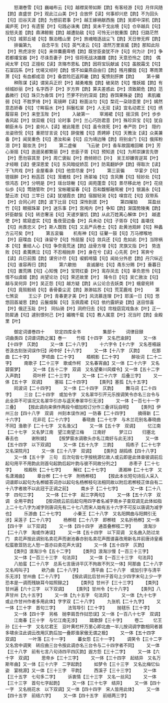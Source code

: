 <!-- { "loadSidebar": true } -->
　　怒潮巻雪【句】巍岫布云【句】越襟吴带如斯【韵】有客经游【句】月伴风随【韵】直盛世【叶】观此江山美【叶】合放怀【读】何事却兴悲【韵】不为回头【句】旧谷天涯【韵】为想前君事【叶】越王嫁祸献西施【韵】吴即中深机【韵】　阖庐死【叶】有遗誓【叶】句践必诛夷【韵】吴未干戈出境【句】仓卒越兵【句】投怒夫差【韵】鼎沸鲸鲵【韵】越遭勍敌【句】可怜无计脱重围【韵】归路茫然【句】城郭丘墟【句】飘泊稽山里【叶】旅魂暗逐战尘飞【韵】天日惨无辉【韵】
　　排徧第九
　　自念平生【句】英气凌云【句】凛然万里宣威【韵】那知此际【叶】熊虎涂穷【句】来伴麋鹿卑栖【韵】既甘臣妾犹不许【句】何为计【叶】争若都燔宝器【叶】尽诛吾妻子【叶】径将死战决雄雌【韵】天意恐怜之【韵】　偶闻太宰【句】正擅权【读】贪赂市恩私【韵】因将宝玩献诚【句】虽脱霜戈【句】石室囚系【叶】忧嗟又经时【韵】恨不如巢燕自由归【韵】残月朦胧【句】寒雨萧萧【句】有血都成泪【叶】备尝险厄返邦畿【韵】寃愤刻肝脾【韵】
　　第十攧
　　种陈谋【读】谓吴兵正炽【叶】越勇难施【韵】破吴防【句】惟妖姬【韵】有倾城妙丽【叶】名字西子【叶】岁方筓【韵】算夫差惑此【叶】须致颠危【韵】范蠡微行【句】珠贝为香饵【叶】苎萝不钓钓深闺【韵】吞饵果殊姿【韵】　素肌纎弱【句】不胜罗绮【叶】鸾镜畔【读】粉面淡匀【句】棃花一朶琼壶里【叶】嫣然意态娇春【句】寸眸翦水【叶】斜鬟松翠【叶】人无双【读】宜名动君王【句】绣履容易【叶】来登玉陛【叶】
　　入破第一
　　窣湘裙【句】揺汉佩【叶】歩歩香风起【叶】敛双蛾【句】论时事【叶】兰心巧防君意【叶】殊珍异宝【句】犹自朝臣未与【叶】妾何人【读】被此隆恩【句】虽令效死【叶】奉严防【叶】　隠约龙姿欣恱【句】重把甘言说【句】辞俊雅【句】质娉婷【句】天教汝【读】众美兼备【叶】闻吴重色【句】慿汝和亲【句】应为靖边陲【韵】将别金门【句】俄挥粉泪【叶】靓妆洗【叶】
　　第二虚催
　　飞云驶【叶】香车故国难回睇【叶】芳心渐揺【句】迤逦吴都繁丽【叶】忠臣子胥【句】预知道【句】为邦崇諌言先啓【叶】愿勿容其至【叶】周亡褒姒【叶】商倾妲已【卟】　吴王却嫌胥逆耳【叶】才经眼【读】便深恩爱【句】东风暗绽娇蕊【叶】防鸾翻妒伊【韵】得取次【读】于飞共戏【叶】金屋看承【句】他宫尽废【叶】
　　第三衮徧
　　华宴夕【句】镫揺醉【叶】粉菡蓞【句】笼蟾桂【叶】扬翠袖【句】含风舞【句】轻妙处【句】惊鸿态【叶】分明是【叶】瑶台琼榭【句】阆苑蓬壶【句】景尽移此地【叶】花绕仙歩【句】莺随管吹【叶】宝帐暖留春【句】百和馥郁融鸳被【叶】银漏永【句】楚云浓【句】三竿日【读】犹褪霞衣【韵】宿酲轻涴【句】嗅宫花【句】双带系【叶】合同心时【韵】波下比目【句】深怜到厎【叶】
　　第四摧拍
　　耳盈丝竹【句】眼揺珠翠【叶】迷乐事【叶】宫闱内【叶】争知【韵】渐国势陵夷【韵】奸臣献侫【句】转恣奢滛【句】天谴岁屡饥【韵】从此万姓离心解体【叶】　越遣使【叶】隂窥虚实【句】蚤夜营边备【叶】兵未动【句】子胥存【句】虽堪伐【句】尚畏忠义【叶】斯人既戮【句】又且严兵巻土【句】赴黄池观衅【句】种蠡方云可矣【叶】
　　第五衮徧
　　机有神【句】征鼙一鼓【句】万马襟喉地【叶】庭喋血【句】诛留守【句】怜屈服【句】敛兵还【句】危如此【叶】当除祸本【句】重结人心【句】争奈竟荒迷【韵】战骨方埋【句】灵旗又指【叶】　势连败【句】柔荑携泣【句】不忍相抛弃【叶】身在兮【读】心先死【叶】宵奔兮【读】兵巳前围【韵】谋穷计尽【句】唳鹤啼猿【句】闻处分外悲【韵】丹穴纵近【句】谁容再归【韵】
　　第六歇拍
　　哀诚屡吐【句】甬东分赐【叶】垂暮日【句】置荒隅【句】心知愧【叶】宝锷红委【叶】鸾存凤去【句】辜负恩怜【句】情不似虞姬【韵】尚望论功【句】荣还故里【叶】　降令日【句】吴亡赦汝【句】越与吴何异【叶】吴正怨【句】越方疑【韵】从公论合去妖类【叶】蛾睂宛转【句】竟殒鲛绡【句】香骨委尘泥【韵】渺渺姑苏【句】荒芜鹿戏【叶】
　　第七煞衮
　　王公子【叶】青春更才美【叶】风流慕连理【叶】耶溪一日【句】悠悠回首凝思【韵】云鬟烟鬓【句】玉佩霞裙【句】依约露妍姿【韵】送目惊喜【叶】俄迂玉趾【叶】　同仙骑【叶】洞府归去【句】帘栊窈窕戏鱼水【叶】正一防犀通【句】遽别恨何己【叶】媚魄千载【句】教人属意【叶】况当时【韵】金殿里【叶】







　　御定词谱巻四十
　　钦定四库全书　　　　　集部十
　　词律目録　　　　　　　词曲类四【词谱词韵之属】巻一
　　竹枝【十四字　又名巴渝辞】
　　又一体【十四字　仄韵】
　　又一体【二十八字】
　　十六字令【十六字　又名苍梧謡　苍汲古刻张词误作归】闲中好【十八字】
　　又一体【十八字　仄韵】
　　纥那曲【二十字】
　　罗唝曲【二十字】
　　梧桐影【二十字】
　　醉妆词【二十二字】
　　南歌子【二十三字　歌或作柯　又名春宵曲】又一体【二十六字　又名碧窗梦】
　　又一体【五十二字　双调　又名望秦川风蝶令】又一体【五十二字　入声韵】
　　荷叶杯【二十三字】
　　又一体【二十六字　后叠三字】
　　又一体【五十字　双调】
　　塞姑【二十四字】
　　【类列】塞孤【九十五字】
　　囘波词【二十四字】
　　又一体【二十四字　仄韵】
　　舞马词【二十四字】
　　三台【二十四字　或加令字　又名翠华引开元乐按调笑令亦名三台令与此全异不可误况又名翠华引亦与遥天奉翠华引无涉】
　　又一体【一百七十一字　三叠】
　　【按此调向来俱作两段今细加校订分作三叠详玩自明】
　　【类列】伊州三台【四十八字　双调　州刻本误作洲】一防春【二十四字】
　　摘得新【二十六字】
　　花非花【二十六字】
　　春晓曲【二十七字　与木兰花别名春晓曲不同】渔歌子【二十七字　又名渔父】
　　又一体【五十字　双调】
　　忆江南【二十七字　又名梦江南　望江南望江梅　　江南好　　　梦江口
　　归塞北　　春去也　　　谢秋娘】
　　【按梦窗水调歌头亦名江南好与此无涉】
　　又一体【五十四字　以下双调】
　　又一体【五十九字　三韵】
　　捣练子【二十七字　又名深院月】
　　又一体【三十八字　双调】
　　【类列】胡捣练【四十八字】
　　又一体【五十字　三句　后次句皆七字按桃源忆故人或云即是此体查彼调前后起句用平不用韵此则首句起韵后起叶韵与彼不同故分列之】
　　赤枣子【二十七字】
　　桂殿秋【二十七字】
　　解红【二十七字】
　　潇湘神【二十七字　又名潇湘曲】
　　章台栁【二十七字　附杨栁枝】
　　【按此本长短句诗后人采入词谱即以起句为名栁姬荅词亦以起句名杨栁枝句法相同故以附后若栁枝正体自有二十八字者故不以此冠于正调之前】
　　南乡子【二十七字】
　　又一体【二十八字　四句三字】
　　又一体【三十字　起三字两句】
　　又一体【五十六字　双调　全用平韵】
　　【按词统云前后起句用四字者名减字南乡子查双调无此体如指上二十七八字为减字则唐词先有二十七八而宋人始有五十六字不可反以唐调为减字也】
　　乐游曲【二十七字】
　　小秦王【二十八字　又名阳闗曲与阳闗引无涉】采莲子【二十八字】
　　杨栁枝【二十八字　即栁枝　又名折杨栁】又一体【四十字　以下双调】
　　又一体【四十四字　通首叠栁枝二字】
　　浪淘沙【二十八字　淘或作涛误】
　　又一体【五十四字　以下双调　又名曲入防过龙门　卖花声按此调别名卖花声而谢池春亦别名卖花声图谱喜改用新名并前唐诗皇甫松蛮歌荳防北人愁一首亦曰卖花声大误】
　　又一体【五十四字　仄韵】
　　【类列】浪淘沙令【五十二字】
　　【类列】浪淘沙慢【一百三十三字】
　　又一体【一百三十三字　句法异】
　　又一体【一百三十三字　句法异】
　　八拍蛮【二十八字　总系七言唐诗平仄不拘故不列又一体】阿那曲【二十八字　又名鸡叫子】
　　欸乃曲【二十八字】
　　清平曲【二十八字　或加引字与清平乐无涉】甘州曲【二十八字】
　　【按此调比后甘州子首句上少四字末句上少一字恐本是一调而残缺耳今姑照録之】
　　【类列】甘州子【三十三字】
　　【类列】甘州遍【六十三字　以下双调】
　　【类列】甘州令【七十八字】
　　【类列】八声甘州【九十五字】
　　又一体【九十五字　句法异】
　　又一体【九十七字　或止作甘州作者多用此体】字字双【二十八字】
　　九张机【二十九字】
　　又一体【三十字　首句三字】
　　法驾导引【三十字】
　　抛毬乐【三十字】
　　又一体【四十字　另格　抛李肩吾作挝恐误】又一体【一百八十七字　双调】
　　江南春【三十字　与忆江南无涉】
　　踏歌辞【三十字】
　　卷二
　　忆王孙【三十一字　又名忆君王　豆叶黄栏杆万里心即北曲一半儿按词调字数相同者甚多啸余注此调云改用仄韵后加一叠即渔家傲无谓之极】
　　又一体【五十四字　双调】
　　一叶落【三十一字】
　　蕃女怨【三十一字】
　　调笑令【三十二字　又名宫中调笑　转应曲三台令按此调亦名三台令与二十四字者不同】
　　又一体【三十八字　前有七言八句诗四平四仄韵】遐方怨【三十二字】
　　又一体【六十字　双调】
　　思帝乡【三十三字】
　　又一体【三十四字　起结异　又名万斯年曲】又一体【三十六字　二字起韵】
　　如梦令【三十三字　又名比梅忆仙姿　宴桃源】又一体【三十三字　平韵】
　　西溪子【三十三字】
　　又一体【三十五字　七句多二字】
　　诉衷情【三十三字　又名一丝风】
　　又一体【三十三字　首句七字起韵】
　　又一体【三十七字　结异】
　　又一体【四十一字　又名桃花水　以下双调】又一体【四十四字　宋人皆用此体】
　　又一体【四十五字　前结六字】
　　又一体【四十五字　前结两三字】
